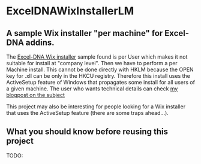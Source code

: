 ExcelDNAWixInstallerLM
======================

## A sample Wix installer "per machine" for Excel-DNA addins.

The [Excel-DNA Wix installer][wixinstallerurl] sample found is per User which makes it not suitable for install at "company level". Then we have to perform a per Machine install. This cannot be done directly with HKLM because the OPEN key for .xll can be only in the HKCU registry. Therefore this install uses the ActiveSetup feature of Windows that propagates some install for all users of a given machine. The user who wants technical details can check [my blogpost on the subject][blogpost]

This project may also be interesting for people looking for a Wix installer that uses the ActiveSetup feature (there are some traps ahead...).

## What you should know before reusing this project

TODO:

[wixinstallerurl]: https://github.com/Excel-DNA/WiXInstaller "ExcelDNA Wix installer"
[blogpost]: http://www.notwrittenyet.com "TODO: update"

